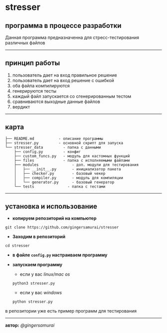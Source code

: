 # stresser
## программа в процессе разработки
Данная программа предназначенна для 
стресс-тестирования различных файлов

---

## принцип работы
1. пользователь дает на вход правильное решение
2. пользователь дает на вход решение с ошибкой
3. оба файла компилируются 
4. генерируются тесты
5. каждый файл запускается со сгенерированным тестом
6. сравниваются выходные данные файлов
7. вердикт

---
## карта
```
├── README.md           - описание программы
├── stresser.py         - основной скрипт для запуска 
└── stresser_data         - папка с данными
    ├── config.py         - конфиг
    ├── custom_funcs.py   - модуль для кастомных функций
    ├── files             - папка с исполняемыми файлами
    ├── modules               - доп. модули для тестирования 
    │   ├── __init__.py       - инициализатор пакета
    │   ├── checker.py        - базовый чекер
    │   ├── compiler.py       - модуль для компиляции
    │   └── generator.py      - базовый генератор
    └── tests               - папка с тестами
```

--- 

## установка и использование

+ **копируем репозиторий на компьютер**
```
git clone https://github.com/gingersamurai/stresser
```
+ **Заходим в репозиторий**
```
cd stresser
```
+ **в файле `config.py` настраиваем программу**

+ **запускаем программу** 

    - если у вас *linux/mac os*
    ```
    python3 stresser.py
    ```
    
    - если у вас *windows*
    ```
    python stresser.py
    ```
в репозитории уже есть пример программ для тестирования

---

**автор:** *@gingersamurai*


